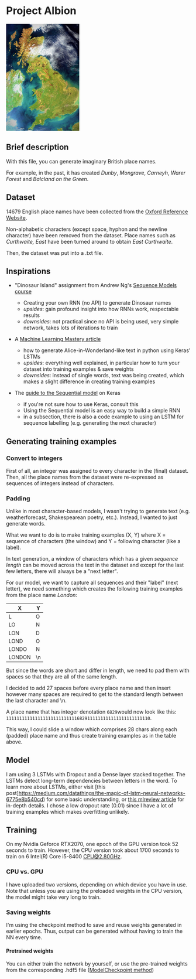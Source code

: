 # Project Albion

![Ooops, this image isn't working](images/WhatsApp_Image_2019-08-14_at_20.08.45.png)

## Brief description
With this file, you can generate imaginary British place names. 

For example, in the past, it has created _Dunby_, _Mongrave_, _Carneyh_,  _Warer Forest_ and _Balcland on the Green_. 

## Dataset

14679 English place names have been collected from the [Oxford Reference Website](https://www.oxfordreference.com/view/10.1093/acref/9780199609086.001.0001/acref-9780199609086).

Non-alphabetic characters (except space, hyphon and the newline character) have been removed from the dataset.
Place names such as _Curthwaite, East_ have been turned around to obtain _East Curthwaite_. 

Then, the dataset was put into a .txt file.

## Inspirations

- "Dinosaur Island" assignment from Andrew Ng's [Sequence Models course](https://www.coursera.org/learn/nlp-sequence-models)
  - Creating your own RNN (no API) to generate Dinosaur names 
  - *upsides*: gain profound insight into how RNNs work, respectable results
  - *downsides*: not practical since no API is being used, very simple network, takes lots of iterations to train
  
- A [Machine Learning Mastery article](https://machinelearningmastery.com/text-generation-lstm-recurrent-neural-networks-python-keras/)
  - how to generate Alice-in-Wonderland-like text in python using Keras' LSTMs
  - *upsides*: everything well explained, in particular how to turn your dataset into training examples & save weights 
  - *downsides*: instead of single words, text was being created, which makes a slight difference in creating training examples
 
 - The [guide to the Sequential model](https://keras.io/getting-started/sequential-model-guide/) on Keras
   - if you're not sure how to use Keras, consult this
   - Using the Sequential model is an easy way to build a simple RNN
   - in a subsection, there is also a code example to using an LSTM for sequence labelling (e.g. generating the next character)
   
## Generating training examples
### Convert to integers
First of all, an integer was assigned to every character in the (final) dataset. Then, all the place names from the dataset were re-expressed as sequences of integers instead of characters. 

### Padding
Unlike in most character-based models, I wasn't trying to generate text (e.g. weatherforecast, Shakespearean poetry, etc.). Instead, I wanted to just generate words.

What we want to do is to make training examples (X, Y) where X = sequence of characters (the window) and Y = following character (like a label).

In text generation, a window of characters which has a given _sequence length_ can be moved across the text in the dataset and except for the last few letters, there will always be a "next letter". 

For our model, we want to capture all sequences and their "label" (next letter), we need something which creates the following training examples from the place name *London*:

| X | Y |
| --- | --- |
| L | O |
| LO | N |
| LON | D |
| LOND | O |
| LONDO | N |
| LONDON | \n |

But since the words are short and differ in length, we need to pad them with spaces so that they are all of the same length.

I decided to add 27 spaces before every place name and then insert however many spaces are required to get to the standard length between the last character and \n. 

A place name that has integer denotation `6829`would now look like this: `1111111111111111111111111116829111111111111111111111110`. 

This way, I could slide a window which comprises 28 chars along each (padded) place name and thus create training examples as in the table above.

## Model
I am using 3 LSTMs with Dropout and a Dense layer stacked together. The LSTMs detect long-term dependencies between letters in the word. To learn more about LSTMs, either visit [this post]https://medium.com/datathings/the-magic-of-lstm-neural-networks-6775e8b540cd) for some basic understanding, or [this mlreview article](https://medium.com/mlreview/understanding-lstm-and-its-diagrams-37e2f46f1714) for in-depth details. 
I chose a low dropout rate (0.01) since I have a lot of training examples which makes overfitting unlikely. 


## Training
On my Nvidia Geforce RTX2070, one epoch of the GPU version took 52 seconds to train. However, the CPU version took about 1700 seconds to train on 6 Intel(R) Core i5-8400 CPU@2.80GHz. 

### CPU vs. GPU
I have uploaded two versions, depending on which device you have in use. Note that unless you are using the preloaded weights in the CPU version, the model might take very long to train. 

### Saving weights
I'm using the checkpoint method to save and reuse weights generated in earlier epochs. Thus, output can be generated without having to train the NN every time. 

#### Pretrained weights
You can either train the network by yourself, or use the pre-trained weights from the corresponding .hdf5 file ([ModelCheckpoint method](https://keras.io/callbacks/#modelcheckpoint))

